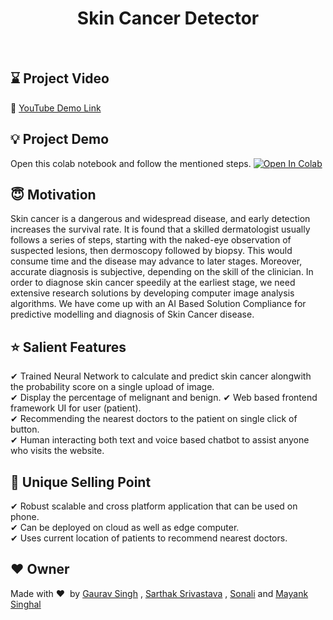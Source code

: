 <h1 align="center">Skin Cancer Detector</h1></br>

## :hourglass: Project Video
:movie_camera: [YouTube Demo Link]() </br>

## :bulb: Project Demo
Open this colab notebook and follow the mentioned steps.  [![Open In Colab](https://colab.research.google.com/assets/colab-badge.svg)](https://colab.research.google.com/drive/1_2hfXZi_-BLYMJI64BSdLvmuinqxelkS?usp=sharing)

## :innocent: Motivation
Skin cancer is a dangerous and widespread disease, and early detection increases the survival rate. It is found that a skilled dermatologist usually follows a series of steps, starting with the naked-eye observation of suspected lesions, then dermoscopy followed by biopsy. This would consume time and the disease may advance to later stages. Moreover, accurate diagnosis is subjective, depending on the skill of the clinician. In order to diagnose skin cancer speedily at the earliest stage, we need extensive research solutions by developing computer image analysis algorithms. We have come up with an AI Based Solution Compliance for predictive modelling and diagnosis of Skin Cancer disease. </br>

## :star: Salient Features

✔ Trained Neural Network to calculate and predict skin cancer alongwith the probability score on a single upload of image. </br>
✔ Display the percentage of melignant and benign.
✔ Web based frontend framework UI for user (patient). </br>
✔ Recommending the nearest doctors to the patient on single click of button. </br>
✔ Human interacting both text and voice based chatbot to assist anyone who visits the website. </br>

## :eyes: Unique Selling Point

✔ Robust scalable and cross platform application that can be used on phone. </br>
✔ Can be deployed on cloud as well as edge computer. </br>
✔ Uses current location of patients to recommend nearest doctors. </br>

## :heart: Owner
Made with :heart:&nbsp; by [Gaurav Singh](https://github.com/gaurav82692) , [Sarthak Srivastava](https://github.com/codebugged) , [Sonali](https://github.com/Sonali210) and [Mayank Singhal](https://github.com/tech-mayank)
